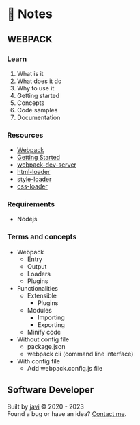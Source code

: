 # :memo: Notes
## WEBPACK
### Learn
1. What is it
2. What does it do
3. Why to use it
4. Getting started
5. Concepts
6. Code samples
7. Documentation
### Resources
* [Webpack](https://webpack.js.org/)
* [Getting Started](https://webpack.js.org/guides/getting-started/)
* [webpack-dev-server](https://github.com/webpack/webpack-dev-server)
* [html-loader](https://webpack.js.org/loaders/html-loader/)
* [style-loader](https://webpack.js.org/loaders/style-loader/)
* [css-loader](https://webpack.js.org/loaders/css-loader/)
### Requirements
* Nodejs
### Terms and concepts
* Webpack
  - Entry
  - Output
  - Loaders
  - Plugins
* Functionalities
  * Extensible
    - Plugins
  * Modules
    - Importing
    - Exporting
  - Minify code
* Without config file
  - package.json
  - webpack cli (command line interface)
* With config file
  - Add webpack.config.js file
## Software Developer
Built by [javi](https://github.com/javi0x00/) :copyright: 2020 - 2023  
Found a bug or have an idea? [Contact me](https://www.linkedin.com/in/javi0x00/).
